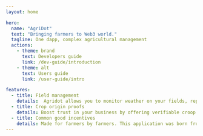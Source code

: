 ```yaml
---
layout: home

hero:
  name: "AgriDot"
  text: "Bringing farmers to Web3 world."
  tagline: One dapp, complex agricultural management
  actions:
    - theme: brand
      text: Developers guide
      link: /dev-guide/introduction
    - theme: alt
      text: Users guide
      link: /user-guide/intro

features:
  - title: Field management
    details:  Agridot allows you to monitor weather on your fields, report pests and have diary of crops grown. With choice of public or private fields.
  - title: Crop origin proofs
    details: Boost trust in your business by offering verifiable croop origin proofs.
  - title: Common good incentives
    details: Made for farmers by farmers. This application was born from ideas of hundreds of farmers. No hidden fees or ads, all data is securely stored on your device and codebase of AgriDot is fully open source.
---
```


